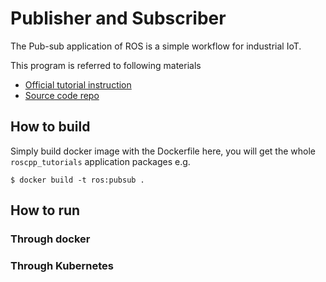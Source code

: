 # Publisher and Subscriber 

The Pub-sub application of ROS is a simple workflow for industrial IoT.

This program is referred to following materials
- [Official tutorial instruction](http://wiki.ros.org/ROS/Tutorials/WritingPublisherSubscriber%28c%2B%2B%29)
- [Source code repo](https://github.com/ros/ros_tutorials)


## How to build

Simply build docker image with the Dockerfile here, you will get the whole `roscpp_tutorials` application packages
e.g.

```
$ docker build -t ros:pubsub .
```

## How to run

### Through docker



### Through Kubernetes



